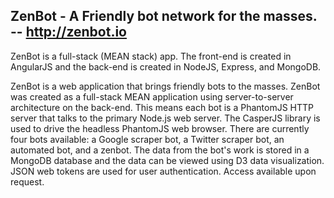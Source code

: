 ## ZenBot - A Friendly bot network for the masses. -- http://zenbot.io

ZenBot is a full-stack (MEAN stack) app. The front-end is created in AngularJS and the
back-end is created in NodeJS, Express, and MongoDB.

ZenBot is a web application that brings friendly bots to the masses. ZenBot was created as
a full-stack MEAN application using server-to-server architecture on the back-end. This
means each bot is a PhantomJS HTTP server that talks to the primary Node.js web server.
The CasperJS library is used to drive the headless PhantomJS web browser. There are
currently four bots available: a Google scraper bot, a Twitter scraper bot, an automated
bot, and a zenbot. The data from the bot's work is stored in a MongoDB database and the
data can be viewed using D3 data visualization. JSON web tokens are used for user
authentication. Access available upon request.
